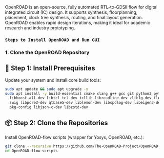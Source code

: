 OpenROAD is an open-source, fully automated RTL-to-GDSII flow for digital integrated circuit (IC) design. It supports synthesis, floorplanning, placement, clock tree synthesis, routing, and final layout generation. OpenROAD enables rapid design iterations, making it ideal for academic research and industry prototyping.

### `Steps to Install OpenROAD and Run GUI`

### 1. Clone the OpenROAD Repository

## 🧩 Step 1: Install Prerequisites
Update your system and install core build tools:

```bash
sudo apt update && sudo apt upgrade -y
sudo apt install -y build-essential cmake clang g++ gcc git python3 python3-dev \
  libboost-all-dev libtcl tcl-dev tcllib libreadline-dev zlib1g-dev flex bison \
  swig libpcre3-dev qtbase5-dev liblemon-dev libspdlog-dev libeigen3-dev libffi-dev \
  pkg-config libjson-c-dev libzstd-dev
```

## 📦 Step 2: Clone the Repositories
Install OpenROAD-flow scripts (wrapper for Yosys, OpenROAD, etc.):

```bash
git clone --recursive https://github.com/The-OpenROAD-Project/OpenROAD-flow-scripts.git
cd OpenROAD-flow-scripts
```
